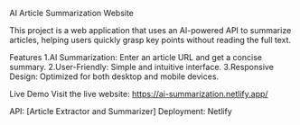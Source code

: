 AI Article Summarization Website

This project is a web application that uses an AI-powered API to summarize articles, helping users quickly grasp key points without reading the full text.

Features
1.AI Summarization: Enter an article URL and get a concise summary.
2.User-Friendly: Simple and intuitive interface.
3.Responsive Design: Optimized for both desktop and mobile devices.

Live Demo
Visit the live website: https://ai-summarization.netlify.app/

API: [Article Extractor and Summarizer]
Deployment: Netlify
